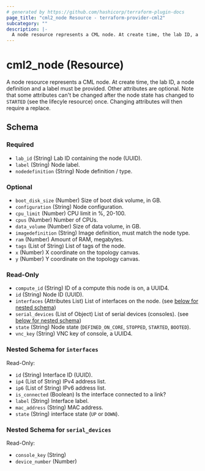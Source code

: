 ```yaml
---
# generated by https://github.com/hashicorp/terraform-plugin-docs
page_title: "cml2_node Resource - terraform-provider-cml2"
subcategory: ""
description: |-
  A node resource represents a CML node. At create time, the lab ID, a node definition and a label must be provided.  Other attributes are optional.  Note that some attributes can't be changed after the node state has changed to STARTED (see the lifecyle resource) once. Changing attributes will then require a replace.
---
```


# cml2_node (Resource)

A node resource represents a CML node. At create time, the lab ID, a node definition and a label must be provided.  Other attributes are optional.  Note that some attributes can't be changed after the node state has changed to `STARTED` (see the lifecyle resource) once. Changing attributes will then require a replace.



<!-- schema generated by tfplugindocs -->
## Schema

### Required

- `lab_id` (String) Lab ID containing the node (UUID).
- `label` (String) Node label.
- `nodedefinition` (String) Node definition / type.

### Optional

- `boot_disk_size` (Number) Size of boot disk volume, in GB.
- `configuration` (String) Node configuration.
- `cpu_limit` (Number) CPU limit in %, 20-100.
- `cpus` (Number) Number of CPUs.
- `data_volume` (Number) Size of data volume, in GB.
- `imagedefinition` (String) Image definition, must match the node type.
- `ram` (Number) Amount of RAM, megabytes.
- `tags` (List of String) List of tags of the node.
- `x` (Number) X coordinate on the topology canvas.
- `y` (Number) Y coordinate on the topology canvas.

### Read-Only

- `compute_id` (String) ID of a compute this node is on, a UUID4.
- `id` (String) Node ID (UUID).
- `interfaces` (Attributes List) List of interfaces on the node. (see [below for nested schema](#nestedatt--interfaces))
- `serial_devices` (List of Object) List of serial devices (consoles). (see [below for nested schema](#nestedatt--serial_devices))
- `state` (String) Node state (`DEFINED_ON_CORE`, `STOPPED`, `STARTED`, `BOOTED`).
- `vnc_key` (String) VNC key of console, a UUID4.

<a id="nestedatt--interfaces"></a>
### Nested Schema for `interfaces`

Read-Only:

- `id` (String) Interface ID (UUID).
- `ip4` (List of String) IPv4 address list.
- `ip6` (List of String) IPv6 address list.
- `is_connected` (Boolean) Is the interface connected to a link?
- `label` (String) Interface label.
- `mac_address` (String) MAC address.
- `state` (String) interface state (`UP` or `DOWN`).


<a id="nestedatt--serial_devices"></a>
### Nested Schema for `serial_devices`

Read-Only:

- `console_key` (String)
- `device_number` (Number)


